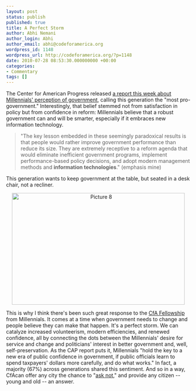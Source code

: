 ```yaml
---
layout: post
status: publish
published: true
title: A Perfect Storm
author: Abhi Nemani
author_login: Abhi
author_email: abhi@codeforamerica.org
wordpress_id: 1148
wordpress_url: http://codeforamerica.org/?p=1148
date: 2010-07-28 08:53:30.000000000 +00:00
categories:
- Commentary
tags: []
---
```

The Center for American Progress released <a href="http://www.americanprogress.org/issues/2010/07/dww_millennials.html">a report this week about Millennials' perception of government</a>, calling this generation the "most pro-government." Interestingly, that belief stemmed not from satisfaction in policy but from confidence in reform: Millennials believe that a robust government can and will be smarter, especially if it embraces new information technology.
<blockquote>"The key lesson embedded in these seemingly paradoxical results is that people would rather improve government performance than reduce its size. They are extremely receptive to a reform agenda that would eliminate inefficient government programs, implement performance-based policy decisions, and adopt modern management methods and <strong>information technologies</strong>." (emphasis mine)</blockquote>
This generation wants to keep government at the table, but seated in a desk chair, not a recliner.
<p style="text-align: center;"><img class="size-full wp-image-1158 aligncenter" title="Picture 8" src="http://codeforamerica.org/wp-content/uploads/2010/07/Picture-8.png" alt="Picture 8" width="472" height="305" /></p>
This is why I think there's been such great response to the <a href="http://codeforamerica.org/fellows">CfA Fellowship</a> from Millennials. It comes at a time when government needs to change and people believe they can make that happen. It's a perfect storm. We can catalyze increased volunteerism, modern efficiencies, and renewed confidence, all by connecting the dots between the Millennials' desire for service and change and politicians' interest in better government and, well, self-preservation. As the CAP report puts it, Millennials "hold the key to a new era of public confidence in government‚ if public officials learn to spend taxpayers' dollars more carefully, and do what works." In fact, a majority (67%) across generations shared this sentiment. And so in a way, CfAcan offer any city the chance to "<a href="http://www.youtube.com/watch?v=JLdA1ikkoEc">ask not</a>," and provide any citizen -- young and old -- an answer.
